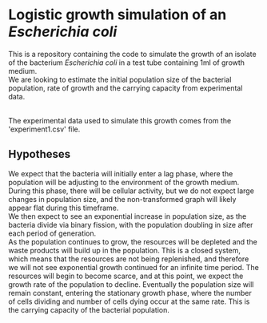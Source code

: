 # Logistic growth simulation of an *Escherichia coli*
This is a repository containing the code to simulate the growth of an isolate of the bacterium *Escherichia coli* in a test tube containing 1ml of growth medium.
<br>
We are looking to estimate the initial population size of the bacterial population, rate of growth and the carrying capacity from experimental data.

<br>
The experimental data used to simulate this growth comes from the 'experiment1.csv' file.

## Hypotheses
We expect that the bacteria will initially enter a lag phase, where the population will be adjusting to the environment of the growth medium. During this phase, there will be cellular activity, but we do not expect large changes in population size, and the non-transformed graph will likely appear flat during this timeframe.
<br>
We then expect to see an exponential increase in population size, as the bacteria divide via binary fission, with the population doubling in size after each period of generation.
<br>
As the population continues to grow, the resources will be depleted and the waste products will build up in the population. This is a closed system, which means that the resources are not being replenished, and therefore we will not see exponential growth continued for an infinite time period. The resources will begin to become scarce, and at this point, we expect the growth rate of the population to decline. Eventually the population size will remain constant, entering the stationary growth phase, where the number of cells dividing and number of cells dying occur at the same rate. This is the carrying capacity of the bacterial population.


